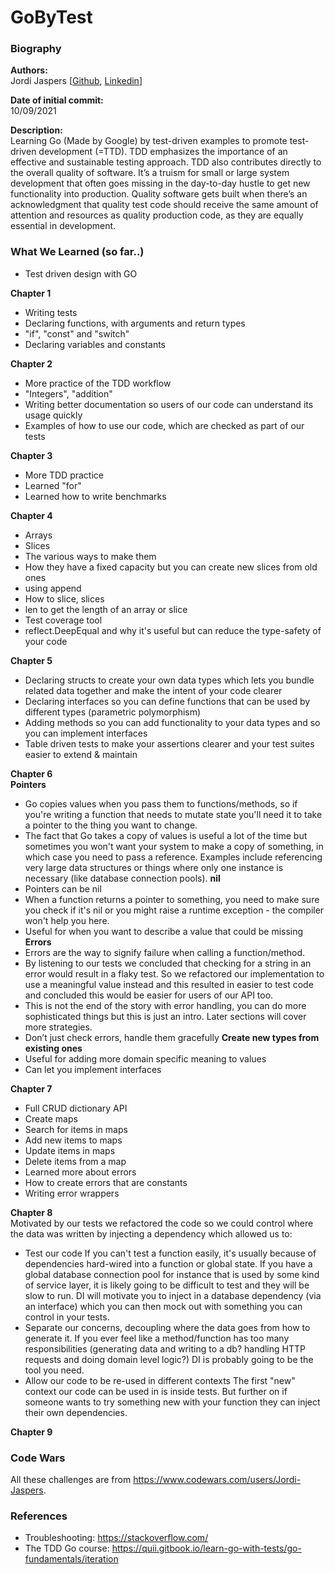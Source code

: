 # GoByTest
### Biography  

**Authors:**  
Jordi Jaspers [[Github](https://github.com/Jordi-Jaspers "Github Page"), [Linkedin](https://www.linkedin.com/in/jordi-jaspers/ "Linkedin Page")]  
  
**Date of initial commit:**  
10/09/2021

**Description:**  
Learning Go (Made by Google) by test-driven examples to promote test-driven development (=TTD). TDD emphasizes the importance of an effective and sustainable testing approach. TDD also contributes directly to the overall quality of software. It’s a truism for small or large system development that often goes missing in the day-to-day hustle to get new functionality into production. Quality software gets built when there’s an acknowledgment that quality test code should receive the same amount of attention and resources as quality production code, as they are equally essential in development.
  
### What We Learned (so far..)
* Test driven design with GO
  
**Chapter 1**
  
* Writing tests
* Declaring functions, with arguments and return types
* "if", "const" and "switch"
* Declaring variables and constants
  
**Chapter 2**
* More practice of the TDD workflow
* "Integers", "addition"
* Writing better documentation so users of our code can understand its usage quickly
* Examples of how to use our code, which are checked as part of our tests
  
**Chapter 3**
* More TDD practice
* Learned "for"
* Learned how to write benchmarks
  
**Chapter 4**
* Arrays
* Slices
* The various ways to make them
* How they have a fixed capacity but you can create new slices from old ones
* using append
* How to slice, slices
* len to get the length of an array or slice
* Test coverage tool
* reflect.DeepEqual and why it's useful but can reduce the type-safety of your code
  
**Chapter 5**
* Declaring structs to create your own data types which lets you bundle related data together and make the intent of your code clearer
* Declaring interfaces so you can define functions that can be used by different types (parametric polymorphism)
* Adding methods so you can add functionality to your data types and so you can implement interfaces
* Table driven tests to make your assertions clearer and your test suites easier to extend & maintain
  
**Chapter 6**  
**Pointers**  
* Go copies values when you pass them to functions/methods, so if you're writing a function that needs to mutate state you'll need it to take a pointer to the thing you want to change.
* The fact that Go takes a copy of values is useful a lot of the time but sometimes you won't want your system to make a copy of something, in which case you need to pass a reference. Examples include referencing very large data structures or things where only one instance is necessary (like database connection pools).
**nil**
* Pointers can be nil
* When a function returns a pointer to something, you need to make sure you check if it's nil or you might raise a runtime exception - the compiler won't help you here.
* Useful for when you want to describe a value that could be missing
**Errors**
* Errors are the way to signify failure when calling a function/method.
* By listening to our tests we concluded that checking for a string in an error would result in a flaky test. So we refactored our implementation to use a meaningful value instead and this resulted in easier to test code and concluded this would be easier for users of our API too.
* This is not the end of the story with error handling, you can do more sophisticated things but this is just an intro. Later sections will cover more strategies.
* Don’t just check errors, handle them gracefully
**Create new types from existing ones**
* Useful for adding more domain specific meaning to values
* Can let you implement interfaces
  
**Chapter 7**  
* Full CRUD dictionary API
* Create maps
* Search for items in maps
* Add new items to maps
* Update items in maps
* Delete items from a map
* Learned more about errors
* How to create errors that are constants
* Writing error wrappers
  
**Chapter 8**  
Motivated by our tests we refactored the code so we could control where the data was written by injecting a dependency which allowed us to:
* Test our code If you can't test a function easily, it's usually because of dependencies hard-wired into a function or global state. If you have a global database connection pool for instance that is used by some kind of service layer, it is likely going to be difficult to test and they will be slow to run. DI will motivate you to inject in a database dependency (via an interface) which you can then mock out with something you can control in your tests.  
* Separate our concerns, decoupling where the data goes from how to generate it. If you ever feel like a method/function has too many responsibilities (generating data and writing to a db? handling HTTP requests and doing domain level logic?) DI is probably going to be the tool you need.  
* Allow our code to be re-used in different contexts The first "new" context our code can be used in is inside tests. But further on if someone wants to try something new with your function they can inject their own dependencies.  
  
**Chapter 9**  


### Code Wars
All these challenges are from <https://www.codewars.com/users/Jordi-Jaspers>.
### References
  
* Troubleshooting: <https://stackoverflow.com/>
* The TDD Go course: <https://quii.gitbook.io/learn-go-with-tests/go-fundamentals/iteration>
